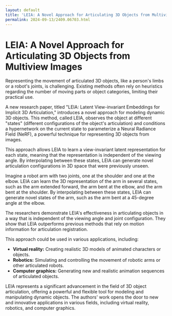 ```yaml
---
layout: default
title: 'LEIA: A Novel Approach for Articulating 3D Objects from Multiview Images'
permalink: 2024-09-13/2409.06703.html
---
```

# LEIA: A Novel Approach for Articulating 3D Objects from Multiview Images

Representing the movement of articulated 3D objects, like a person's limbs or a robot's joints, is challenging.  Existing methods often rely on heuristics regarding the number of moving parts or object categories, limiting their practical use. 

A new research paper, titled "LEIA: Latent View-invariant Embeddings for Implicit 3D Articulation," introduces a novel approach for modeling dynamic 3D objects. This method, called LEIA, observes the object at different "states" (different configurations of the object's articulation) and conditions a hypernetwork on the current state to parameterize a Neural Radiance Field (NeRF), a powerful technique for representing 3D objects from images.

This approach allows LEIA to learn a view-invariant latent representation for each state, meaning that the representation is independent of the viewing angle. By interpolating between these states, LEIA can generate novel articulation configurations in 3D space that were previously unseen. 

Imagine a robot arm with two joints, one at the shoulder and one at the elbow.  LEIA can learn the 3D representation of the arm in several states, such as the arm extended forward, the arm bent at the elbow, and the arm bent at the shoulder. By interpolating between these states, LEIA can generate novel states of the arm, such as the arm bent at a 45-degree angle at the elbow.

The researchers demonstrate LEIA's effectiveness in articulating objects in a way that is independent of the viewing angle and joint configuration. They show that LEIA outperforms previous methods that rely on motion information for articulation registration. 

This approach could be used in various applications, including:

* **Virtual reality:** Creating realistic 3D models of animated characters or objects.
* **Robotics:**  Simulating and controlling the movement of robotic arms or other articulated robots.
* **Computer graphics:**  Generating new and realistic animation sequences of articulated objects.

LEIA represents a significant advancement in the field of 3D object articulation, offering a powerful and flexible tool for modeling and manipulating dynamic objects. The authors' work opens the door to new and innovative applications in various fields, including virtual reality, robotics, and computer graphics. 
